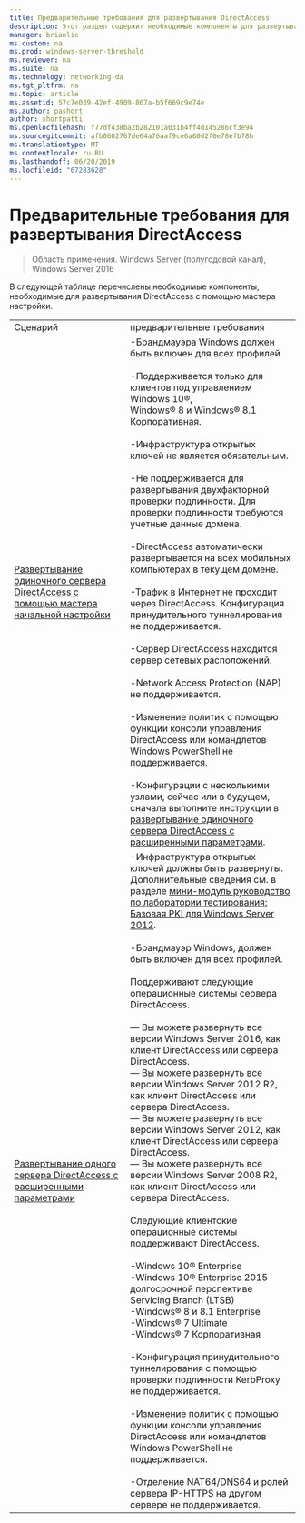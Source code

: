 ```yaml
---
title: Предварительные требования для развертывания DirectAccess
description: Этот раздел содержит необходимые компоненты для развертывания DirectAccess в Windows Server 2016.
manager: brianlic
ms.custom: na
ms.prod: windows-server-threshold
ms.reviewer: na
ms.suite: na
ms.technology: networking-da
ms.tgt_pltfrm: na
ms.topic: article
ms.assetid: 57c7e039-42ef-4909-867a-b5f669c9e74e
ms.author: pashort
author: shortpatti
ms.openlocfilehash: f77df438ba2b282101a031b4ff4d145286cf3e94
ms.sourcegitcommit: afb0602767de64a76aaf9ce6a60d2f0e78efb78b
ms.translationtype: MT
ms.contentlocale: ru-RU
ms.lasthandoff: 06/20/2019
ms.locfileid: "67283628"
---
```

# <a name="prerequisites-for-deploying-directaccess"></a>Предварительные требования для развертывания DirectAccess

>Область применения. Windows Server (полугодовой канал), Windows Server 2016

В следующей таблице перечислены необходимые компоненты, необходимые для развертывания DirectAccess с помощью мастера настройки.  
  
|||  
|-|-|  
|Сценарий|предварительные требования|  
|[Развертывание одиночного сервера DirectAccess с помощью мастера начальной настройки](../../remote-access/directaccess/single-server-wizard/Deploy-a-Single-DirectAccess-Server-Using-the-Getting-Started-Wizard.md)|-Брандмауэра Windows должен быть включен для всех профилей<br /><br />-Поддерживается только для клиентов под управлением Windows 10&reg;, <br />              Windows&reg; 8 и Windows&reg; 8.1 Корпоративная.<br /><br />-Инфраструктура открытых ключей не является обязательным.<br /><br />-Не поддерживается для развертывания двухфакторной проверки подлинности. Для проверки подлинности требуются учетные данные домена.<br /><br />-DirectAccess автоматически развертывается на всех мобильных компьютерах в текущем домене.<br /><br />-Трафик в Интернет не проходит через DirectAccess. Конфигурация принудительного туннелирования не поддерживается.<br /><br />-Сервер DirectAccess находится сервер сетевых расположений.<br /><br />-Network Access Protection (NAP) не поддерживается.<br /><br />-Изменение политик с помощью функции консоли управления DirectAccess или командлетов Windows PowerShell не поддерживается.<br /><br />-Конфигурации с несколькими узлами, сейчас или в будущем, сначала выполните инструкции в [развертывание одиночного сервера DirectAccess с расширенными параметрами](../../remote-access/directaccess/single-server-advanced/Deploy-a-Single-DirectAccess-Server-with-Advanced-Settings.md).|  
|[Развертывание одного сервера DirectAccess с расширенными параметрами](../../remote-access/directaccess/single-server-advanced/Deploy-a-Single-DirectAccess-Server-with-Advanced-Settings.md)|-Инфраструктура открытых ключей должны быть развернуты.<br />    Дополнительные сведения см. в разделе [мини-модуль руководство по лаборатории тестирования: Базовая PKI для Windows Server 2012](https://social.technet.microsoft.com/wiki/contents/articles/7862.test-lab-guide-mini-module-basic-pki-for-windows-server-2012.aspx).<br /><br />-Брандмауэр Windows, должен быть включен для всех профилей.<br /><br />Поддерживают следующие операционные системы сервера DirectAccess.<br /><br />— Вы можете развернуть все версии Windows Server 2016, как клиент DirectAccess или сервера DirectAccess.<br />— Вы можете развернуть все версии Windows Server 2012 R2, как клиент DirectAccess или сервера DirectAccess.<br />— Вы можете развернуть все версии Windows Server 2012, как клиент DirectAccess или сервера DirectAccess.<br />— Вы можете развернуть все версии Windows Server 2008 R2, как клиент DirectAccess или сервера DirectAccess.<br /><br />Следующие клиентские операционные системы поддерживают DirectAccess.<br /><br />-Windows 10&reg; Enterprise<br />-Windows 10&reg; Enterprise 2015 долгосрочной перспективе Servicing Branch (LTSB)<br />-Windows&reg; 8 и 8.1 Enterprise<br />-Windows&reg; 7 Ultimate<br />-Windows&reg; 7 Корпоративная<br /><br />-Конфигурация принудительного туннелирования с помощью проверки подлинности KerbProxy не поддерживается.<br /><br />-Изменение политик с помощью функции консоли управления DirectAccess или командлетов Windows PowerShell не поддерживается.<br /><br />-Отделение NAT64/DNS64 и ролей сервера IP-HTTPS на другом сервере не поддерживается.|  
  


